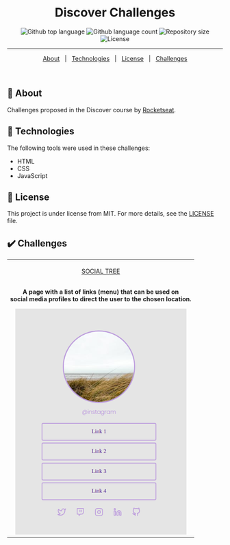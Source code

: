 <h1 align="center">Discover Challenges</h1>

<p align="center">
  <img alt="Github top language" src="https://img.shields.io/github/languages/top/luizgfalqueto/discover-challenges?color=1f32e0">

  <img alt="Github language count" src="https://img.shields.io/github/languages/count/luizgfalqueto/discover-challenges?color=1f32e0">

  <img alt="Repository size" src="https://img.shields.io/github/repo-size/luizgfalqueto/discover-challenges?color=1f32e0">

  <img alt="License" src="https://img.shields.io/github/license/luizgfalqueto/discover-challenges?color=1f32e0">
</p>

<hr>
<p align="center">
  <a href="#dart-about">About</a> &#xa0; | &#xa0;
  <a href="#rocket-technologies">Technologies</a> &#xa0; | &#xa0;
  <a href="#memo-license">License</a> &#xa0; | &#xa0;
  <a href="#heavy_check_mark-challenges">Challenges</a>
</p>
<br>

## :dart: About ##

Challenges proposed in the Discover course by <a href="https://github.com/Rocketseat">Rocketseat</a>.

## :rocket: Technologies ##

The following tools were used in these challenges:

- HTML
- CSS
- JavaScript

## :memo: License ##

This project is under license from MIT. For more details, see the [LICENSE](LICENSE) file.

## :heavy_check_mark: Challenges ##

<table align="center" class="tg">
  <thead>
    <tr>
      <!-- <td class="tg-0pky">Social Tree</td> -->
    </tr>
    <tbody>
      <td align="center">
      <br>
        <a href="./social-tree/">SOCIAL TREE</a>
        <br>
        <br>
        <p><strong>A page with a list of links (menu) that can be used on <br>social media profiles to direct the user to the chosen location.</strong></p>
        <img src="./assets/social-tree-img.png" width="400px">
      </td>
    </body>
  </thead>
</table>